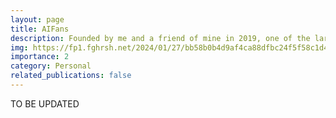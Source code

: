 ```yaml
---
layout: page
title: AIFans
description: Founded by me and a friend of mine in 2019, one of the largest KizunaAI's Chinese fans' website.
img: https://fp1.fghrsh.net/2024/01/27/bb58b0b4d9af4ca88dfbc24f5f58c1d4.jpg!q80.webp
importance: 2
category: Personal
related_publications: false
---
```


TO BE UPDATED

